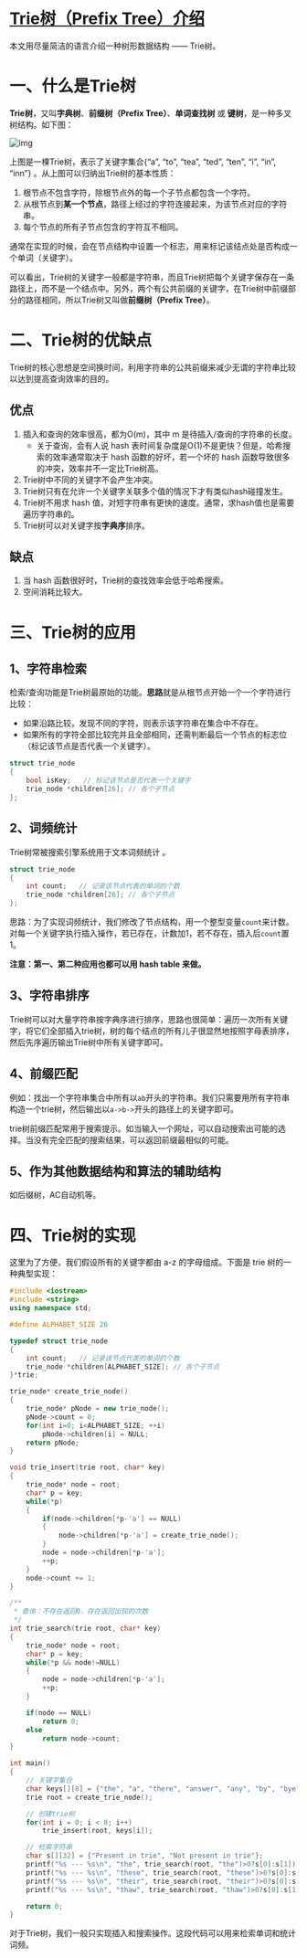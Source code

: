 # [Trie树（Prefix Tree）介绍](https://www.cnblogs.com/songlee/p/5738073.html)

本文用尽量简洁的语言介绍一种树形数据结构 —— Trie树。

# 一、什么是Trie树

**Trie树**，又叫**字典树**、**前缀树（Prefix Tree）**、**单词查找树** 或 **键树**，是一种多叉树结构。如下图：




![img](https://img-blog.csdn.net/20150509003807271)



上图是一棵Trie树，表示了关键字集合{“a”, “to”, “tea”, “ted”, “ten”, “i”, “in”, “inn”} 。从上图可以归纳出Trie树的基本性质：

1. 根节点不包含字符，除根节点外的每一个子节点都包含一个字符。
2. 从根节点到**某一个节点**，路径上经过的字符连接起来，为该节点对应的字符串。
3. 每个节点的所有子节点包含的字符互不相同。

通常在实现的时候，会在节点结构中设置一个标志，用来标记该结点处是否构成一个单词（关键字）。

可以看出，Trie树的关键字一般都是字符串，而且Trie树把每个关键字保存在一条路径上，而不是一个结点中。另外，两个有公共前缀的关键字，在Trie树中前缀部分的路径相同，所以Trie树又叫做**前缀树（Prefix Tree）**。



# 二、Trie树的优缺点

Trie树的核心思想是空间换时间，利用字符串的公共前缀来减少无谓的字符串比较以达到提高查询效率的目的。

## 优点

1. 插入和查询的效率很高，都为O(m)，其中 m 是待插入/查询的字符串的长度。
   - 关于查询，会有人说 hash 表时间复杂度是O(1)不是更快？但是，哈希搜索的效率通常取决于 hash 函数的好坏，若一个坏的 hash 函数导致很多的冲突，效率并不一定比Trie树高。
2. Trie树中不同的关键字不会产生冲突。
3. Trie树只有在允许一个关键字关联多个值的情况下才有类似hash碰撞发生。
4. Trie树不用求 hash 值，对短字符串有更快的速度。通常，求hash值也是需要遍历字符串的。
5. Trie树可以对关键字按**字典序**排序。

## 缺点

1. 当 hash 函数很好时，Trie树的查找效率会低于哈希搜索。
2. 空间消耗比较大。



# 三、Trie树的应用

## 1、字符串检索

检索/查询功能是Trie树最原始的功能。**思路**就是从根节点开始一个一个字符进行比较：

- 如果沿路比较，发现不同的字符，则表示该字符串在集合中不存在。
- 如果所有的字符全部比较完并且全部相同，还需判断最后一个节点的标志位（标记该节点是否代表一个关键字）。

```c++
struct trie_node
{
    bool isKey;   // 标记该节点是否代表一个关键字
    trie_node *children[26]; // 各个子节点 
};
```

## 2、词频统计

Trie树常被搜索引擎系统用于文本词频统计 。

```c++
struct trie_node
{
    int count;   // 记录该节点代表的单词的个数
    trie_node *children[26]; // 各个子节点 
};
```

思路：为了实现词频统计，我们修改了节点结构，用一个整型变量`count`来计数。对每一个关键字执行插入操作，若已存在，计数加1，若不存在，插入后`count`置1。

**注意：第一、第二种应用也都可以用 hash table 来做。**

## 3、字符串排序

Trie树可以对大量字符串按字典序进行排序，思路也很简单：遍历一次所有关键字，将它们全部插入trie树，树的每个结点的所有儿子很显然地按照字母表排序，然后先序遍历输出Trie树中所有关键字即可。

## 4、前缀匹配

例如：找出一个字符串集合中所有以`ab`开头的字符串。我们只需要用所有字符串构造一个trie树，然后输出以`a->b->`开头的路径上的关键字即可。

trie树前缀匹配常用于搜索提示。如当输入一个网址，可以自动搜索出可能的选择。当没有完全匹配的搜索结果，可以返回前缀最相似的可能。

## 5、作为其他数据结构和算法的辅助结构

如后缀树，AC自动机等。



# 四、Trie树的实现

这里为了方便，我们假设所有的关键字都由 a-z 的字母组成。下面是 trie 树的一种典型实现：

```c++
#include <iostream>
#include <string>
using namespace std;

#define ALPHABET_SIZE 26

typedef struct trie_node
{
    int count;   // 记录该节点代表的单词的个数
    trie_node *children[ALPHABET_SIZE]; // 各个子节点 
}*trie;

trie_node* create_trie_node()
{
    trie_node* pNode = new trie_node();
    pNode->count = 0;
    for(int i=0; i<ALPHABET_SIZE; ++i)
        pNode->children[i] = NULL;
    return pNode;
}

void trie_insert(trie root, char* key)
{
    trie_node* node = root;
    char* p = key;
    while(*p)
    {
        if(node->children[*p-'a'] == NULL)
        {
            node->children[*p-'a'] = create_trie_node();
        }
        node = node->children[*p-'a'];
        ++p;
    }
    node->count += 1;
}

/**
 * 查询：不存在返回0，存在返回出现的次数
 */ 
int trie_search(trie root, char* key)
{
    trie_node* node = root;
    char* p = key;
    while(*p && node!=NULL)
    {
        node = node->children[*p-'a'];
        ++p;
    }

    if(node == NULL)
        return 0;
    else
        return node->count;
}

int main()
{
    // 关键字集合
    char keys[][8] = {"the", "a", "there", "answer", "any", "by", "bye", "their"};
    trie root = create_trie_node();

    // 创建trie树
    for(int i = 0; i < 8; i++)
        trie_insert(root, keys[i]);

    // 检索字符串
    char s[][32] = {"Present in trie", "Not present in trie"};
    printf("%s --- %s\n", "the", trie_search(root, "the")>0?s[0]:s[1]);
    printf("%s --- %s\n", "these", trie_search(root, "these")>0?s[0]:s[1]);
    printf("%s --- %s\n", "their", trie_search(root, "their")>0?s[0]:s[1]);
    printf("%s --- %s\n", "thaw", trie_search(root, "thaw")>0?s[0]:s[1]);

    return 0;
}
```

对于Trie树，我们一般只实现插入和搜索操作。这段代码可以用来检索单词和统计词频。